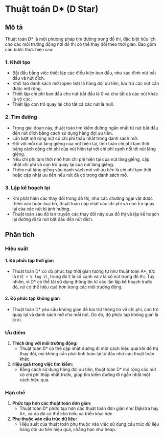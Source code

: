 # Thuật toán D* (D Star)

## Mô tả

Thuật toán D* là một phương pháp tìm đường trong đồ thị, đặc biệt hữu ích cho các môi trường động nơi đồ thị có thể thay đổi theo thời gian. Bao gồm các bước thực hiện sau:

### 1. Khởi tạo

- Bắt đầu bằng việc thiết lập các điều kiện ban đầu, như xác định nút bắt đầu và nút đích.
- Khởi tạo danh sách mở (open list) là hàng đợi ưu tiên, lưu trữ các nút cần được mở rộng.
- Thiết lập chi phí ban đầu cho nút bắt đầu là 0 và cho tất cả các nút khác là vô cực.
- Thiết lập con trỏ quay lại cho tất cả các nút là null.

### 2. Tìm đường

- Trong giai đoạn này, thuật toán tìm kiếm đường ngắn nhất từ nút bắt đầu đến nút đích bằng cách sử dụng hàng đợi ưu tiên.
- Lần lượt mở rộng nút có chi phí thấp nhất trong danh sách mở.
- Đối với mỗi nút láng giềng của nút hiện tại, tính toán chi phí tạm thời bằng cách cộng chi phí của nút hiện tại với chi phí cạnh nối tới nút láng giềng.
- Nếu chi phí tạm thời nhỏ hơn chi phí hiện tại của nút láng giềng, cập nhật chi phí và con trỏ quay lại của nút láng giềng.
- Thêm nút láng giềng vào danh sách mở với ưu tiên là chi phí tạm thời hoặc cập nhật ưu tiên nếu nút đã có trong danh sách mở.

### 3. Lập kế hoạch lại

- Khi phát hiện các thay đổi trong đồ thị, như các chướng ngại vật được thêm vào hoặc loại bỏ, thuật toán cập nhật các chi phí và con trỏ quay lại của các nút bị ảnh hưởng.
- Thuật toán sau đó lan truyền các thay đổi này qua đồ thị và lập kế hoạch lại đường đi từ nút bắt đầu đến nút đích.

## Phân tích

### Hiệu suất

#### 1. Độ phức tạp thời gian

- Thuật toán D* có độ phức tạp thời gian tương tự như thuật toán A*, tức là `O(E + V log V)`, trong đó `E` là số cạnh và `V` là số nút trong đồ thị. Tuy nhiên, vì D* có thể tái sử dụng thông tin từ các lần lập kế hoạch trước đó, nó có thể hiệu quả hơn trong các môi trường động.

#### 2. Độ phức tạp không gian

- Thuật toán D* yêu cầu không gian để lưu trữ thông tin về chi phí, con trỏ quay lại và danh sách mở cho mỗi nút. Do đó, độ phức tạp không gian là `O(V)`.

### Ưu điểm

1. **Thích ứng với môi trường động:**
   - Thuật toán D* có thể cập nhật đường đi một cách hiệu quả khi đồ thị thay đổi, mà không cần phải tính toán lại từ đầu như các thuật toán khác.
2. **Hiệu quả trong việc tìm kiếm:**
   - Bằng cách sử dụng hàng đợi ưu tiên, thuật toán D* mở rộng các nút có chi phí thấp nhất trước, giúp tìm kiếm đường đi ngắn nhất một cách hiệu quả.

### Hạn chế

1. **Phức tạp hơn các thuật toán đơn giản:**
   - Thuật toán D* phức tạp hơn các thuật toán đơn giản như Dijkstra hay A*, và do đó có thể khó hiểu và triển khai hơn.
2. **Phụ thuộc vào cấu trúc dữ liệu:**
   - Hiệu suất của thuật toán phụ thuộc vào việc sử dụng cấu trúc dữ liệu hàng đợi ưu tiên hiệu quả, chẳng hạn như heap.
